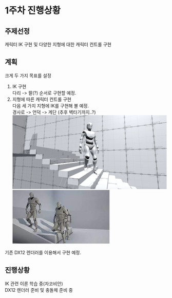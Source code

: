 # 1주차 진행상황

## 주제선정

캐릭터 IK 구현 및 다양한 지형에 대한 캐릭터 컨트롤 구현

## 계획

크게 두 가지 목표를 설정

1. IK 구현  
   다리 -> 팔(?) 순서로 구현할 예정.
2. 지형에 따른 캐릭터 컨트롤 구현  
   다음 세 가지 지형에 IK를 구현해 볼 예정.  
   경사로 -> 언덕 -> 계단 (추후 벽타기까지..?)
   ![alt text](image.png)
   ![alt text](image-1.png)

기존 DX12 렌더러를 이용해서 구현 예정.

## 진행상황

IK 관련 이론 학습 중(자코비안)  
DX12 렌더러 준비 및 충돌체 준비 중

